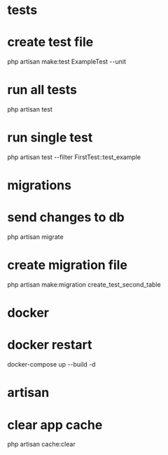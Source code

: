 # tests
# create test file
php artisan make:test ExampleTest --unit
# run all tests
php artisan test
# run single test
php artisan test --filter FirstTest::test_example

# migrations
# send changes to db
php artisan migrate
# create migration file
php artisan make:migration create_test_second_table

# docker
# docker restart
docker-compose up --build -d

# artisan
# clear app cache
php artisan cache:clear    
